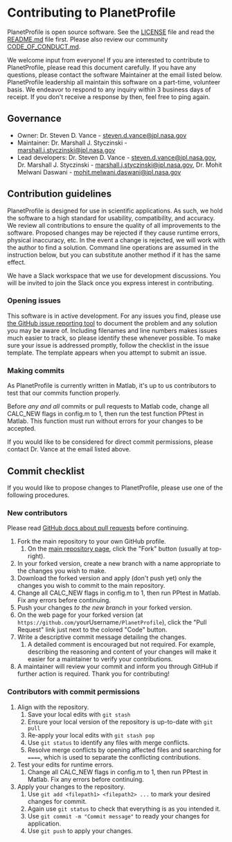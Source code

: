 # Contributing to PlanetProfile
PlanetProfile is open source software. See the [LICENSE](https://github.com/vancesteven/PlanetProfile/blob/main/LICENSE) file and read the [README.md](https://github.com/vancesteven/PlanetProfile/blob/main/README.md) file first. Please also review our community [CODE_OF_CONDUCT.md](https://github.com/vancesteven/PlanetProfile/blob/main/CODE_OF_CONDUCT.md).

We welcome input from everyone! If you are interested to contribute to PlanetProfile, please read this document carefully. If you have any questions, please contact the software Maintainer at the email listed below. PlanetProfile leadership all maintain this software on a part-time, volunteer basis. We endeavor to respond to any inquiry within 3 business days of receipt. If you don't receive a response by then, feel free to ping again.

## Governance
* Owner: Dr. Steven D. Vance - steven.d.vance@jpl.nasa.gov
* Maintainer: Dr. Marshall J. Styczinski - marshall.j.styczinski@jpl.nasa.gov
* Lead developers: Dr. Steven D. Vance - steven.d.vance@jpl.nasa.gov, Dr. Marshall J. Styczinski - marshall.j.styczinski@jpl.nasa.gov, Dr. Mohit Melwani Daswani - mohit.melwani.daswani@jpl.nasa.gov

## Contribution guidelines
PlanetProfile is designed for use in scientific applications. As such, we hold the software to a high standard for usability, compatibility, and accuracy. We review all contributions to ensure the quality of all improvements to the software. Proposed changes may be rejected if they cause runtime errors, physical inaccuracy, etc. In the event a change is rejected, we will work with the author to find a solution. Command line operations are assumed in the instruction below, but you can substitute another method if it has the same effect.

We have a Slack workspace that we use for development discussions. You will be invited to join the Slack once you express interest in contributing.

### Opening issues
This software is in active development. For any issues you find, please use [the GitHub issue reporting tool](https://github.com/vancesteven/PlanetProfile/issues) to document the problem and any solution you may be aware of. Including filenames and line numbers makes issues much easier to track, so please identify these whenever possible. To make sure your issue is addressed promptly, follow the checklist in the issue template. The template appears when you attempt to submit an issue.

### Making commits
As PlanetProfile is currently written in Matlab, it's up to us contributors to test that our commits function properly.

Before *any and all* commits or pull requests to Matlab code, change all CALC_NEW flags in config.m to 1, then run the test function PPtest in Matlab. This function must run without errors for your changes to be accepted.

If you would like to be considered for direct commit permissions, please contact Dr. Vance at the email listed above.

## Commit checklist
If you would like to propose changes to PlanetProfile, please use one of the following procedures.

### New contributors
Please read [GitHub docs about pull requests](https://docs.github.com/en/free-pro-team@latest/github/collaborating-with-issues-and-pull-requests/about-pull-requests) before continuing.
1. Fork the main repository to your own GitHub profile.
   1. On the [main repository page](https://github.com/vancesteven/PlanetProfile), click the "Fork" button (usually at top-right).
1. In your forked version, create a new branch with a name appropriate to the changes you wish to make.
1. Download the forked version and apply (don't push yet) only the changes you wish to commit to the main repository.
1. Change all CALC_NEW flags in config.m to 1, then run PPtest in Matlab. Fix any errors before continuing.
1. Push your changes *to the new branch* in your forked version.
1. On the web page for your forked version (at `https://github.com/`yourUsername`/PlanetProfile`), click the "Pull Request" link just next to the colored "Code" button.
1. Write a descriptive commit message detailing the changes.
   1. A detailed comment is encouraged but not required. For example, describing the reasoning and content of your changes will make it easier for a maintainer to verify your contributions.
1. A maintainer will review your commit and inform you through GitHub if further action is required. Thank you for contributing!
### Contributors with commit permissions
1. Align with the repository.
   1. Save your local edits with `git stash`
   1. Ensure your local version of the repository is up-to-date with `git pull`
   1. Re-apply your local edits with `git stash pop`
   1. Use `git status` to identify any files with merge conflicts.
   1. Resolve merge conflicts by opening affected files and searching for `====`, which is used to separate the conflicting contributions.
1. Test your edits for runtime errors.
   1. Change all CALC_NEW flags in config.m to 1, then run PPtest in Matlab. Fix any errors before continuing.
1. Apply your changes to the repository.
   1. Use `git add <filepath1> <filepath2> ...` to mark your desired changes for commit.
   1. Again use `git status` to check that everything is as you intended it.
   1. Use `git commit -m "Commit message"` to ready your changes for application.
   1. Use `git push` to apply your changes.
